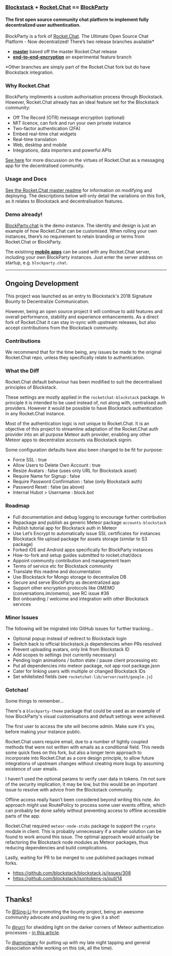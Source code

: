 ### [Blockstack](https://blockstack.org) + [Rocket.Chat](https://rocket.chat) == [BlockParty](https://amazebot.github.io/blockparty)

#### The first open source community chat platform to implement fully decentralized user authentication.

BlockParty is a fork of [Rocket.Chat](https://rocket.chat). The Ultimate Open Source Chat Platform - Now decentralized!
There’s two release branches available*
- [**master**](https://github.com/Amazebot/BlockParty/tree/master) based off the master Rocket.Chat release
- [**end-to-end-encryption**](https://github.com/Amazebot/BlockParty/tree/end-to-end-encryption) an experimental feature branch

\*Other branches are simply part of the Rocket.Chat fork but do have Blockstack integration.

### Why Rocket.Chat

BlockParty impliments a custom authorisation process through Blockstack. However, Rocket.Chat already has an ideal feature set for the Blockstack community:

- Off The Record (OTR) message encryption (optional)
- MIT licence, can fork and run your own private instance
- Two-factor authentication (2FA)
- Embed real-time chat widgets
- Real-time translation
- Web, desktop and mobile
- Integrations, data importers and powerful APIs

[See here](https://github.com/aragon/governance/issues/7) for more discussion on the virtues of Rocket.Chat as a messaging app for the decentralised community.

### Usage and Docs

[See the Rocket.Chat master readme](https://github.com/RocketChat/Rocket.Chat/blob/master/README.md) for information on modifying and deploying. The descriptions below will only detail the variations on this fork, as it relates to Blockstack and decentralisation features.

### Demo already!

[BlockParty.chat](blockparty.chat) is the demo instance. The identity and design is just an example of how Rocket.Chat can be customised. When rolling your own instances, there’s no requirement to retain branding or terms from Rocket.Chat or BlockParty.

The existinng [**mobile apps**](https://rocket.chat/download) can be used with any Rocket.Chat server, including your own BlockParty instances. Just enter the server address on startup, e.g. `blockparty.chat`.

___

## Ongoing Development

This project was launched as an entry to Blockstack's 2018 Signature Bounty to Decentralize Communication.

However, being an open source project it will continue to add features and overall performance, stability and experience enhancements. As a direct fork of Rocket.Chat it can stay in-sync with upstream releases, but also accept contributions from the Blockstack community.

### Contributions

We recommend that for the time being, any issues be made to the original Rocket.Chat repo, unless they specifically relate to authentication.

### What the Diff

Rocket.Chat default behaviour has been modified to suit the decentralised principles of Blockstack.

These settings are mostly applied in the `rocketchat-blockstack` package. In principle it is intended to be used instead of, not along with, centralised auth providers. However it would be possible to have Blockstack authentication in any Rocket.Chat instance.

Most of the authentication logic is not unique to Rocket.Chat. It is an objective of this project to streamline adaptation of the Rocket.Chat auth provider into an all purpose Meteor auth provider, enabling any other Meteor apps to decentralize accounts via Blockstack signin.

Some configuration defaults have also been changed to be fit for purpose:

- Force SSL : true
- Allow Users to Delete Own Account : true
- Resize Avatars : false (uses only URL for Blockstack asset)
- Require Name for Signup : false
- Require Password Confirmation : false (only Blockstack auth)
- Password Reset : false (as above)
- Internal Hubot > Username : block.bot

### Roadmap

- Full documentation and debug logging to encourage further contribution
- Repackage and publish as generic Meteor package `accounts-blockstack`
- Publish tutorial app for Blockstack auth in Meteor
- Use Let’s Encrypt to automatically issue SSL certificates for instances
- Blockstack file upload package for assets storage (similar to S3 package)
- Forked iOS and Android apps specifically for BlockParty instances
- How-to-fork and setup guides submitted to rocket.chat/docs
- Appoint community contribution and management team
- Terms of service etc for Blockstack community
- Translate this readme and documentation
- Use Blockstack for Mongo storage to decentralize DB
- Secure and serve BlockParty as decentralized app
- Support other encryption protocols like OMEMO (conversations.im/omemo), see RC issue #36
- Bot onboarding / welcome and integration with other Blockstack services

### Minor Issues

The following will be migrated into GitHub issues for further tracking...

- Optional popup instead of redirect to Blockstack login
- Switch back to official blockstack.js dependencies when PRs resolved
- Prevent uploading avatars, only link from Blockstack ID
- Add scopes to settings (not currently necessary)
- Pending login animations / button state / pause client processing etc
- Put all dependencies into meteor package, not app root package.json
- Cater for linking users with multiple or changed Blockstack IDs
- Set whitelisted fields (see `rocketchat-lib/server/oath/google.js`)

### Gotchas!

Some things to remember...

There's a `blockparty-theme` package that could be used as an example of how BlockParty's visual customisations and default settings were achieved.

The first user to access the site will become admin. Make sure it's you, before making your instance public.

Rocket.Chat users require email, due to a number of tightly coupled methods that were not written with emails as a conditional field. This needs some quick fixes on this fork, but also a longer term approach to incorporate into Rocket.Chat as a core design principle, to allow future integrations of upstream changes without creating more bugs by assuming existence of user emails.

I haven’t used the optional params to verify user data in tokens. I’m not sure of the security implication, it may be low, but this would be an important issue to resolve with advice from the Blockstack community.

Offline access really hasn’t been considered beyond writing this note. An approach might use RoutePolicy to process some user events offline, which can probably be done safely without preventing access to offline accessible parts of the app.

Rocket.Chat required `meteor-node-stubs` package to support the `crypto` module in client. This is probably unnecessary if a smaller solution can be found to work around this issue. The optimal approach would actually be refactoring the Blockstack node modules as Meteor packages, thus reducing dependencies and build complications.

Lastly, waiting for PR to be merged to use published packages instead forks.
- https://github.com/blockstack/blockstack.js/issues/308
- https://github.com/blockstack/jsontokens-js/pull/14

___

## Thanks!

To [@Sing-Li](https://github.com/Sing-Li) for promoting the bounty project, being an awesome community advocate and pushing me to give it a shot!

To [@rurri](https://https://github.com/rurri) for shedding light on the darker corners of Meteor authentication processes - [in this article](https://www.rurri.com/articles/Creating-a-custom-authentication-service-in-Meteor.html).

To [@amycleary](https://github.com/amycleary) for putting up with my late night tapping and general dissociation while working on this (ok, all the time).
